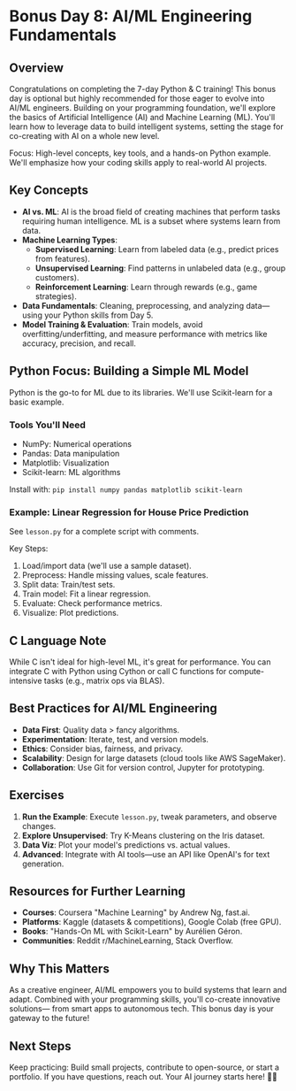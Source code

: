 # Bonus Day 8: AI/ML Engineering Fundamentals

## Overview
Congratulations on completing the 7-day Python & C training! This bonus day is optional but highly recommended for those eager to evolve into AI/ML engineers. Building on your programming foundation, we'll explore the basics of Artificial Intelligence (AI) and Machine Learning (ML). You'll learn how to leverage data to build intelligent systems, setting the stage for co-creating with AI on a whole new level.

Focus: High-level concepts, key tools, and a hands-on Python example. We'll emphasize how your coding skills apply to real-world AI projects.

## Key Concepts
- **AI vs. ML**: AI is the broad field of creating machines that perform tasks requiring human intelligence. ML is a subset where systems learn from data.
- **Machine Learning Types**:
  - **Supervised Learning**: Learn from labeled data (e.g., predict prices from features).
  - **Unsupervised Learning**: Find patterns in unlabeled data (e.g., group customers).
  - **Reinforcement Learning**: Learn through rewards (e.g., game strategies).
- **Data Fundamentals**: Cleaning, preprocessing, and analyzing data—using your Python skills from Day 5.
- **Model Training & Evaluation**: Train models, avoid overfitting/underfitting, and measure performance with metrics like accuracy, precision, and recall.

## Python Focus: Building a Simple ML Model
Python is the go-to for ML due to its libraries. We'll use Scikit-learn for a basic example.

### Tools You'll Need
- NumPy: Numerical operations
- Pandas: Data manipulation
- Matplotlib: Visualization
- Scikit-learn: ML algorithms

Install with: `pip install numpy pandas matplotlib scikit-learn`

### Example: Linear Regression for House Price Prediction
See `lesson.py` for a complete script with comments.

Key Steps:
1. Load/import data (we'll use a sample dataset).
2. Preprocess: Handle missing values, scale features.
3. Split data: Train/test sets.
4. Train model: Fit a linear regression.
5. Evaluate: Check performance metrics.
6. Visualize: Plot predictions.

## C Language Note
While C isn't ideal for high-level ML, it's great for performance. You can integrate C with Python using Cython or call C functions for compute-intensive tasks (e.g., matrix ops via BLAS).

## Best Practices for AI/ML Engineering
- **Data First**: Quality data > fancy algorithms.
- **Experimentation**: Iterate, test, and version models.
- **Ethics**: Consider bias, fairness, and privacy.
- **Scalability**: Design for large datasets (cloud tools like AWS SageMaker).
- **Collaboration**: Use Git for version control, Jupyter for prototyping.

## Exercises
1. **Run the Example**: Execute `lesson.py`, tweak parameters, and observe changes.
2. **Explore Unsupervised**: Try K-Means clustering on the Iris dataset.
3. **Data Viz**: Plot your model's predictions vs. actual values.
4. **Advanced**: Integrate with AI tools—use an API like OpenAI's for text generation.

## Resources for Further Learning
- **Courses**: Coursera "Machine Learning" by Andrew Ng, fast.ai.
- **Platforms**: Kaggle (datasets & competitions), Google Colab (free GPU).
- **Books**: "Hands-On ML with Scikit-Learn" by Aurélien Géron.
- **Communities**: Reddit r/MachineLearning, Stack Overflow.

## Why This Matters
As a creative engineer, AI/ML empowers you to build systems that learn and adapt. Combined with your programming skills, you'll co-create innovative solutions— from smart apps to autonomous tech. This bonus day is your gateway to the future!

## Next Steps
Keep practicing: Build small projects, contribute to open-source, or start a portfolio. If you have questions, reach out. Your AI journey starts here! 🤖🚀
